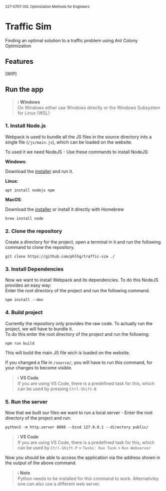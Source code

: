 <span style="font-size:0.8em;">227-0707-00L Optimization Methods for Engineers</span>
# Traffic Sim
Finding an optimal solution to a traffic problem using Ant Colony Optimization

## Features

[WIP]

## Run the app

> ℹ️ **Windows**  
> On Windows either use Windows directly or the Windows Subsystem for Linux (WSL)</span>

### 1. Install Node.js

Webpack is used to bundle all the JS files in the source directory into a single file (`/js/main.js`), which can be loaded on the website.

To used it we need NodeJS - Use these commands to install NodeJS:

**Windows**:

Download the [installer](https://nodejs.org/en/download/) and run it.

**Linux**:  
```
apt install nodejs npm
``` 

**MacOS**:  

Download the [installer](https://nodejs.org/en/download/) or install it directly with Homebrew

```
brew install node
```

### 2. Clone the repository

Create a directory for the project, open a terminal in it and run the following command to clone the repository.

``` 
git clone https://github.com/phlhg/traffic-sim ./
```

### 3. Install Dependencies

Now we want to install Webpack and its dependencies. To do this NodeJS provides an easy way:  
Enter the root directory of the project and run the following command.

```
npm install --dev
```

### 4. Build project

Currently the repository only provides the raw code. To actually run the project, we will have to bundle it.   
To do this enter the root directory of the project and run the following:

```
npm run build
``` 

This will build the main JS file wich is loaded on the website.

If you changed a file in `/source/`, you will have to run this command, for your changes to become visible.

> ℹ️ **VS Code**  
> If you are using VS Code, there is a predefined task for this, which can be used by pressing `Ctrl-Shift-B`</span>

### 5. Run the server

Now that we built our files we want to run a local server - Enter the root directory of the project and run:

```
python3 -m http.server 8080 --bind 127.0.0.1 --directory public/
```

> ℹ️ **VS Code**  
> If you are using VS Code, there is a predefined task for this, which can be used by `Ctrl-Shift-P` > `Tasks: Run Task` > `Run Webserver`</span>

Now you should be able to access the application via the address shown in the output of the above command.

> ℹ️ **Note**  
> Python needs to be installed for this command to work. Alternativley one can also use a different web server.
